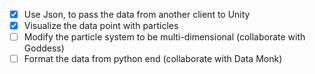 - [x] Use Json, to pass the data from another client to Unity 
- [x] Visualize the data point with particles
- [ ] Modify the particle system to be multi-dimensional (collaborate with Goddess)
- [ ] Format the data from python end (collaborate with Data Monk)
